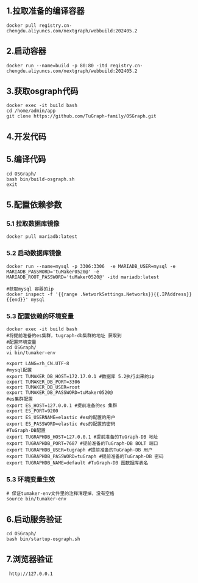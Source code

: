 ## 1.拉取准备的编译容器
    docker pull registry.cn-chengdu.aliyuncs.com/nextgraph/webbuild:202405.2
## 2.启动容器
    docker run --name=build -p 80:80 -itd registry.cn-chengdu.aliyuncs.com/nextgraph/webbuild:202405.2
## 3.获取osgraph代码
    docker exec -it build bash
    cd /home/admin/app
    git clone https://github.com/TuGraph-family/OSGraph.git
## 4.开发代码

## 5.编译代码
    cd OSGraph/
    bash bin/build-osgraph.sh
    exit
## 5.配置依赖参数
### 5.1 拉取数据库镜像
    docker pull mariadb:latest
### 5.2 启动数据库镜像
    docker run --name=mysql -p 3306:3306  -e MARIADB_USER=mysql -e MARIADB_PASSWORD='tuMaker0520@' -e MARIADB_ROOT_PASSWORD='tuMaker0520@' -itd mariadb:latest

    #获取mysql 容器的ip
    docker inspect -f '{{range .NetworkSettings.Networks}}{{.IPAddress}}{{end}}' mysql 
### 5.3 配置依赖的环境变量
 
    docker exec -it build bash
    #将提前准备的es集群，tugraph-db集群的地址 获取到
    #配置环境变量
    cd OSGraph/
    vi bin/tumaker-env

    export LANG=zh_CN.UTF-8
    #mysql配置
    export TUMAKER_DB_HOST=172.17.0.1 #数据库 5.2执行出来的ip
    export TUMAKER_DB_PORT=3306
    export TUMAKER_DB_USER=root
    export TUMAKER_DB_PASSWORD=tuMaker0520@
    #es集群配置
    export ES_HOST=127.0.0.1 #提前准备的es 集群
    export ES_PORT=9200
    export ES_USERNAME=elastic #es的配置的用户
    export ES_PASSWORD=elastic #es的配置的密码
    #TuGraph-DB配置
    export TUGRAPHDB_HOST=127.0.0.1 #提前准备的TuGraph-DB 地址
    export TUGRAPHDB_PORT=7687 #提前准备的TuGraph-DB BOLT 端口
    export TUGRAPHDB_USER=tugraph #提前准备的TuGraph-DB 用户
    export TUGRAPHDB_PASSWORD=tuGraph #提前准备的TuGraph-DB 密码
    export TUGRAPHDB_NAME=default #TuGraph-DB 图数据库表名

### 5.3 环境变量生效
    # 保证tumaker-env文件里的注释清理掉，没有空格
    source bin/tumaker-env
## 6.启动服务验证
    cd OSGraph/
    bash bin/startup-osgraph.sh
## 7.浏览器验证

     http://127.0.0.1

